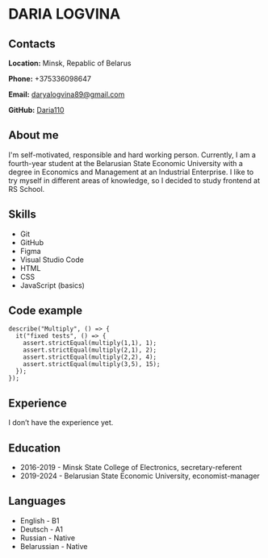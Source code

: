 # **DARIA LOGVINA**

## **Contacts**

**Location:** Minsk, Repablic of Belarus

**Phone:** +375336098647

**Email:** daryalogvina89@gmail.com

**GitHub:** [Daria110](https://github.com/Daria110)

## **About me**

I'm self-motivated, responsible and hard working person. Currently, I am a fourth-year student at the Belarusian State Economic University with a degree in Economics and Management at an Industrial Enterprise. I like to try myself in different areas of knowledge, so I decided to study frontend at RS School.

## **Skills**

* Git
* GitHub
* Figma
* Visual Studio Code
* HTML 
* CSS
* JavaScript (basics)

## **Code example**
```
describe("Multiply", () => {
  it("fixed tests", () => {
    assert.strictEqual(multiply(1,1), 1);
    assert.strictEqual(multiply(2,1), 2);
    assert.strictEqual(multiply(2,2), 4);
    assert.strictEqual(multiply(3,5), 15);   
  });
});
```
## **Experience**

I don’t have the experience yet.

## **Education**
* 2016-2019 - Minsk State College of Electronics, secretary-referent
* 2019-2024 - Belarusian State Economic University, economist-manager

## **Languages**
* English - B1
* Deutsch - A1
* Russian - Native
* Belarussian - Native